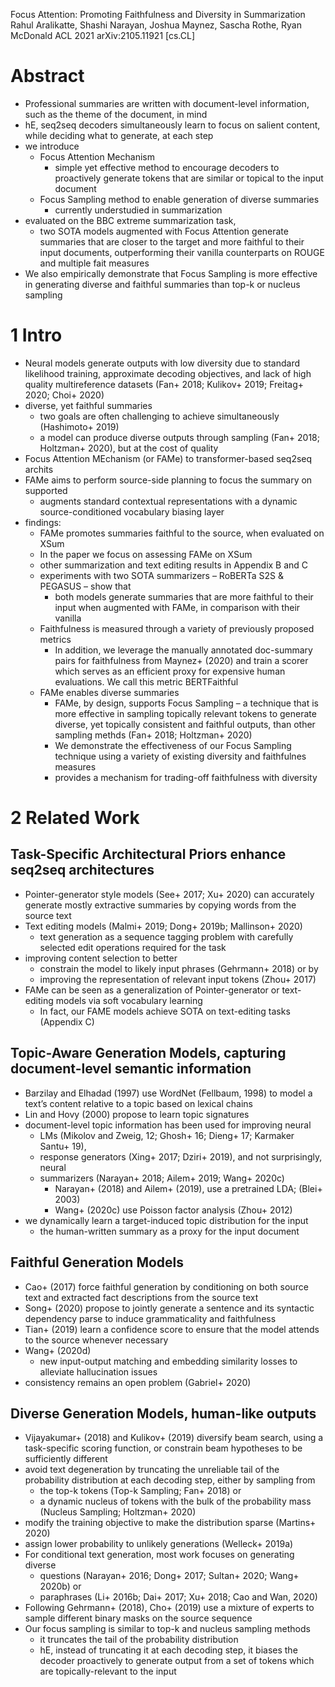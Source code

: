 Focus Attention: Promoting Faithfulness and Diversity in Summarization
Rahul Aralikatte, Shashi Narayan, Joshua Maynez, Sascha Rothe, Ryan McDonald
ACL 2021 arXiv:2105.11921 [cs.CL]

# Abstract

* Professional summaries are written with document-level information, such as
  the theme of the document, in mind
* hE, seq2seq decoders simultaneously learn to
  focus on salient content, while deciding what to generate, at each step
* we introduce
  * Focus Attention Mechanism
    * simple yet effective method to encourage decoders to proactively
      generate tokens that are similar or topical to the input document
  * Focus Sampling method to enable generation of diverse summaries
    * currently understudied in summarization
* evaluated on the BBC extreme summarization task,
  * two SOTA models augmented with Focus Attention generate summaries that are
    closer to the target and more faithful to their input documents,
    outperforming their vanilla counterparts on ROUGE and multiple fait measures
* We also empirically demonstrate that Focus Sampling is more effective in
  generating diverse and faithful summaries than top-k or nucleus sampling

# 1 Intro

* Neural models generate outputs with low diversity
  due to standard likelihood training, approximate decoding objectives, and
  lack of high quality multireference datasets
  (Fan+ 2018; Kulikov+ 2019; Freitag+ 2020; Choi+ 2020)
* diverse, yet faithful summaries
  * two goals are often challenging to achieve simultaneously (Hashimoto+ 2019)
  * a model can produce diverse outputs through sampling
    (Fan+ 2018; Holtzman+ 2020), but at the cost of quality
* Focus Attention MEchanism (or FAMe) to transformer-based seq2seq archits
* FAMe aims to perform source-side planning to focus the summary on supported
  * augments standard contextual representations with a
    dynamic source-conditioned vocabulary biasing layer
* findings:
  * FAMe promotes summaries faithful to the source, when evaluated on XSum
  * In the paper we focus on assessing FAMe on XSum
  * other summarization and text editing results in Appendix B and C
  * experiments with two SOTA summarizers – RoBERTa S2S & PEGASUS  – show that
    * both models generate summaries that are more faithful to their input
      when augmented with FAMe, in comparison with their vanilla
  * Faithfulness is measured through a variety of previously proposed metrics
    * In addition, we leverage the manually annotated doc-summary pairs for
      faithfulness from Maynez+ (2020) and
      train a scorer which serves as an efficient proxy for expensive human
      evaluations. We call this metric BERTFaithful
  * FAMe enables diverse summaries
    * FAMe, by design, supports Focus Sampling – a technique that is
      more effective in sampling topically relevant tokens to generate diverse,
      yet topically consistent and faithful outputs, than other sampling methds
      (Fan+ 2018; Holtzman+ 2020)
    * We demonstrate the effectiveness of our Focus Sampling technique using
      a variety of existing diversity and faithfulnes measures
    * provides a mechanism for trading-off faithfulness with diversity

# 2 Related Work

## Task-Specific Architectural Priors enhance seq2seq architectures

* Pointer-generator style models (See+ 2017; Xu+ 2020) can accurately generate
  mostly extractive summaries by copying words from the source text
* Text editing models (Malmi+ 2019; Dong+ 2019b; Mallinson+ 2020)
  * text generation as a sequence tagging problem with
    carefully selected edit operations required for the task
* improving content selection to better
  * constrain the model to likely input phrases (Gehrmann+ 2018) or by
  * improving the representation of relevant input tokens (Zhou+ 2017)
* FAMe can be seen as a generalization of Pointer-generator or text-editing
  models via soft vocabulary learning
  * In fact, our FAME models achieve SOTA on text-editing tasks (Appendix C)

## Topic-Aware Generation Models, capturing document-level semantic information

* Barzilay and Elhadad (1997) use WordNet (Fellbaum, 1998) to model a text’s
  content relative to a topic based on lexical chains
* Lin and Hovy (2000) propose to learn topic signatures
* document-level topic information has been used for improving neural
  * LMs (Mikolov and Zweig, 12; Ghosh+ 16; Dieng+ 17; Karmaker Santu+ 19),
  * response generators (Xing+ 2017; Dziri+ 2019), and not surprisingly, neural
  * summarizers (Narayan+ 2018; Ailem+ 2019; Wang+ 2020c)
    * Narayan+ (2018) and Ailem+ (2019), use a pretrained LDA; (Blei+ 2003)
    * Wang+ (2020c) use Poisson factor analysis (Zhou+ 2012)
* we dynamically learn a target-induced topic distribution for the input
  * the human-written summary as a proxy for the input document

## Faithful Generation Models

* Cao+ (2017) force faithful generation by conditioning on both source text and
  extracted fact descriptions from the source text
* Song+ (2020) propose to jointly generate a sentence and its syntactic
  dependency parse to induce grammaticality and faithfulness
* Tian+ (2019) learn a confidence score to ensure that
  the model attends to the source whenever necessary
* Wang+ (2020d)
  * new input-output matching and embedding similarity losses
    to alleviate hallucination issues
* consistency remains an open problem (Gabriel+ 2020)

## Diverse Generation Models, human-like outputs

* Vijayakumar+ (2018) and Kulikov+ (2019)
  diversify beam search, using a task-specific scoring function, or
  constrain beam hypotheses to be sufficiently different
* avoid text degeneration by truncating the unreliable tail of the probability
  distribution at each decoding step, either by sampling from
  * the top-k tokens (Top-k Sampling; Fan+ 2018) or
  * a dynamic nucleus of tokens with the bulk of the probability mass
    (Nucleus Sampling; Holtzman+ 2020)
* modify the training objective to make the distribution sparse (Martins+ 2020)
* assign lower probability to unlikely generations (Welleck+ 2019a)
* For conditional text generation, most work focuses on generating diverse
  * questions (Narayan+ 2016; Dong+ 2017; Sultan+ 2020; Wang+ 2020b) or
  * paraphrases (Li+ 2016b; Dai+ 2017; Xu+ 2018; Cao and Wan, 2020)
* Following Gehrmann+ (2018), Cho+ (2019) use a mixture of experts
  to sample different binary masks on the source sequence
* Our focus sampling is similar to top-k and nucleus sampling methods
  * it truncates the tail of the probability distribution
  * hE, instead of truncating it at each decoding step, it
    biases the decoder proactively to generate output from a set of tokens which
    are topically-relevant to the input

